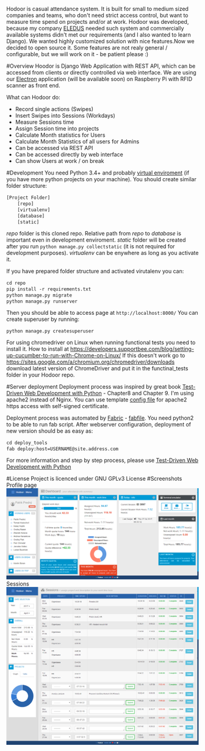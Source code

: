 Hodoor is casual attendance system. It is built for small to medium sized companies and teams, who don't need strict access control, but want to measure time spend on projects and/or at work.
Hodoor was developed, because my company [ELEDUS](http://www.eledus.cz/) needed such system and commercially available systems didn't met  our requirements (and I also wanted to learn Django). We wanted highly customized solution with nice features.Now we decided to open source it. Some features are not realy general / configurable, but we will work on it - be patient please :)

#Overview
Hoodor is Django Web Application with REST API, which can be accessed from clients or directly controlled via web interface. We are using our [Electron](http://electron.atom.io/) application (will be available soon) on Raspberry Pi with RFID scanner as front end.

What can Hodoor do:
* Record single actions (Swipes) 
* Insert Swipes into Sessions (Workdays)
* Measure Sessions time
* Assign Session time into projects
* Calculate Month statistics for Users
* Calculate Month Statistics of all users for Admins
* Can be accessed via REST API
* Can be accessed directly by web interface
* Can show Users at work / on break

#Development
You need Python 3.4+ and probably [virtual enviroment](https://virtualenv.pypa.io/en/stable/) (if you have more python projects on your machine). 
You should create similar folder structure:
```
[Project Folder]
    [repo]
    [virtualenv]
    [database]
    [static]
```
*repo* folder is  this cloned repo. Relative path from *repo* to *database* is important even in development enviroment. *static* folder will be created after you run `python manage.py collectstatic` (it is not required for development purposes). *virtualenv* can be enywhere as long as you activate it.

If you have prepared folder structure and activated virutalenv you can:
```
cd repo
pip install -r requirements.txt
python manage.py migrate
python manage.py runserver
```
Then you should be able to access page at `http://localhost:8000/`
You can create superuser by running:
```
python manage.py createsuperuser
```
For using chromedriver on Linux when running functional tests you need to install it. How to install at 
https://developers.supportbee.com/blog/setting-up-cucumber-to-run-with-Chrome-on-Linux/
If this doesn't work go to https://sites.google.com/a/chromium.org/chromedriver/downloads download latest version of ChromeDriver 
and put it in the functinal_tests folder in your Hodoor repo.

#Server deployment
Deployment process was inspired by great book [Test-Driven Web Development with Python](http://chimera.labs.oreilly.com/books/1234000000754/ch08.html) - Chapter8 and Chapter 9. I'm using apache2 instead of Nginx. You can use template [config file](deploy_tools/apache.conf.template) for apache2 https access with self-signed certificate. 

Deployment process was automated by [Fabric](http://www.fabfile.org/) - [fabfile](deploy_tools/fabfile.py). You need python2 to be able to run fab script. After webserver configuration, deployment of new version should be as easy as:
```
cd deploy_tools
fab deploy:host=USERNAME@site.address.com
```
For more information and step by step process, please use [Test-Driven Web Development with Python](http://chimera.labs.oreilly.com/books/1234000000754/ch08.html)  

#License
Project is licenced under GNU GPLv3 License
#Screenshots
Profile page
![alt text](screenshots/hodoor1.png "User page")
Sessions
![alt text](screenshots/hodoor2.png "Sessions")
